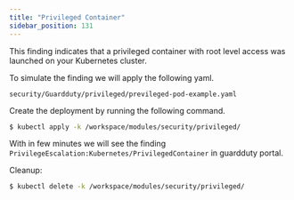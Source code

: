 ```yaml
---
title: "Privileged Container"
sidebar_position: 131
---
```


This finding indicates that a privileged container with root level access was launched on your Kubernetes cluster.

To simulate the finding we will apply the following yaml.

```file
security/Guardduty/privileged/previleged-pod-example.yaml
```

Create the deployment by running the following command.

```bash
$ kubectl apply -k /workspace/modules/security/privileged/
```

With in few minutes we will see the finding `PrivilegeEscalation:Kubernetes/PrivilegedContainer` in guardduty portal.


Cleanup:

```bash
$ kubectl delete -k /workspace/modules/security/privileged/
```
